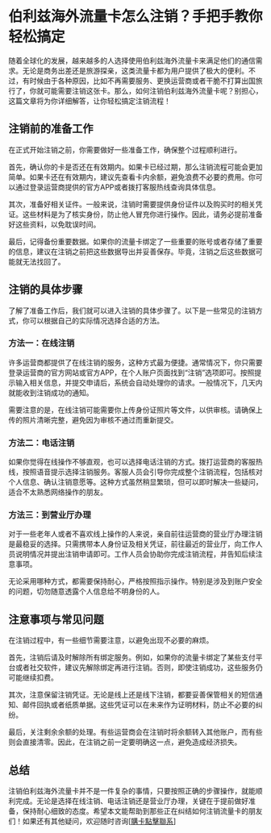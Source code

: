 # 伯利兹海外流量卡怎么注销？手把手教你轻松搞定

随着全球化的发展，越来越多的人选择使用伯利兹海外流量卡来满足他们的通信需求。无论是商务出差还是旅游探亲，这类流量卡都为用户提供了极大的便利。不过，有时候由于各种原因，比如不再需要服务、更换运营商或者干脆不打算出国旅行了，你就可能需要注销这张卡。那么，如何注销伯利兹海外流量卡呢？别担心，这篇文章将为你详细解答，让你轻松搞定注销流程！

## 注销前的准备工作

在正式开始注销之前，你需要做好一些准备工作，确保整个过程顺利进行。

首先，确认你的卡是否还在有效期内。如果卡已经过期，那么注销流程可能会更加简单。如果卡还在有效期内，建议先查看卡内余额，避免浪费不必要的费用。你可以通过登录运营商提供的官方APP或者拨打客服热线查询具体信息。

其次，准备好相关证件。一般来说，注销时需要提供身份证件以及购买时的相关凭证。这些材料是为了核实身份，防止他人冒充你进行操作。因此，请务必提前准备好这些资料，以免耽误时间。

最后，记得备份重要数据。如果你的流量卡绑定了一些重要的账号或者存储了重要的信息，建议在注销之前把这些数据导出并妥善保存。毕竟，注销之后这些数据可能就无法找回了。

## 注销的具体步骤

了解了准备工作后，我们就可以进入注销的具体步骤了。以下是一些常见的注销方式，你可以根据自己的实际情况选择合适的方法。

### 方法一：在线注销

许多运营商都提供了在线注销的服务，这种方式最为便捷。通常情况下，你只需要登录运营商的官方网站或官方APP，在个人账户页面找到“注销”选项即可。按照提示输入相关信息，并提交申请后，系统会自动处理你的请求。一般情况下，几天内就能收到注销成功的通知。

需要注意的是，在线注销可能需要你上传身份证照片等文件，以供审核。请确保上传的照片清晰完整，避免因为审核不通过而重新提交。

### 方法二：电话注销

如果你觉得在线操作不够直观，也可以选择电话注销的方式。拨打运营商的客服热线，按照语音提示选择注销服务。客服人员会引导你完成整个注销流程，包括核对个人信息、确认注销意愿等。这种方式虽然稍显繁琐，但可以即时解决一些疑问，适合不太熟悉网络操作的朋友。

### 方法三：到营业厅办理

对于一些老年人或者不喜欢线上操作的人来说，亲自前往运营商的营业厅办理注销是最稳妥的选择。只需携带本人身份证及相关凭证，前往最近的营业厅，向工作人员说明情况并提出注销申请即可。工作人员会协助你完成注销流程，并告知后续注意事项。

无论采用哪种方式，都需要保持耐心，严格按照指示操作。特别是涉及到账户安全的问题，切勿随意透露个人信息给不明身份的人。

## 注意事项与常见问题

在注销过程中，有一些细节需要注意，以避免出现不必要的麻烦。

首先，注销后请及时解除所有绑定服务。例如，如果你的流量卡绑定了某些支付平台或者社交软件，建议先解除绑定再进行注销。否则，即使注销成功，这些服务仍可能继续扣费。

其次，注意保留注销凭证。无论是线上还是线下注销，都要妥善保管相关的短信通知、邮件回执或者纸质单据。这些凭证可以在未来作为证明材料，防止不必要的纠纷。

最后，关注剩余余额的处理。有些运营商会在注销时将余额转入其他账户，而有些则会直接清零。因此，在注销之前一定要明确这一点，避免造成经济损失。

## 总结

注销伯利兹海外流量卡并不是一件复杂的事情，只要按照正确的步骤操作，就能顺利完成。无论是选择在线注销、电话注销还是营业厅办理，关键在于提前做好准备，保持耐心细致的态度。希望本文能帮助到那些正在纠结如何注销流量卡的朋友们！如果还有其他疑问，欢迎随时咨询[[購卡點擊聯系](https://t.me/s/esim1088)]